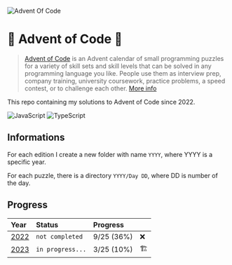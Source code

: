 ![Advent Of Code](https://cdn.thenewstack.io/media/2021/12/521cd034-advent-of-code-2021.jpg)

# 🎄 Advent of Code 🎁

> [Advent of Code](https://adventofcode.com/) is an Advent calendar of small programming puzzles for a variety of skill sets and skill levels that can be solved in any programming language you like. People use them as interview prep, company training, university coursework, practice problems, a speed contest, or to challenge each other. [More info](https://adventofcode.com/about)

This repo containing my solutions to Advent of Code since 2022.

![JavaScript](https://img.shields.io/badge/JavaScript-F7DF1E?style=for-the-badge&logo=javascript&logoColor=black)
![TypeScript](https://img.shields.io/badge/TypeScript-3178C6?style=for-the-badge&logo=TypeScript&logoColor=FFF)

## Informations

For each edition I create a new folder with name `YYYY`, where YYYY is a specific year.

For each puzzle, there is a directory `YYYY/Day DD`, where DD is number of the day.

<!-- Each puzzle has two levels, inside the folder, there are two files with my solutions, `part-one.js` and `part-two.js` and `test.js` wich testing my solution with example data and prints the results for the production input if test is passed. -->

<!-- In each puzzle I import data from `data.txt` wich includes input data downloaded from `https://adventofcode.com/YYYY/day/D/input` and `test.data.txt` wich are in the content of the task for every day `https://adventofcode.com/YYYY/day/D` -->

## Progress

| Year                                                             | Status           | Progress   |     |
| :--------------------------------------------------------------- | :--------------- | :--------- | :-- |
| [2022](https://github.com/ssynowiec/AdventOfCode/tree/main/2022) | `not completed`  | 9/25 (36%) | ❌  |
| [2023](https://github.com/ssynowiec/AdventOfCode/tree/main/2023) | `in progress...` | 3/25 (10%) | 🏗   |
